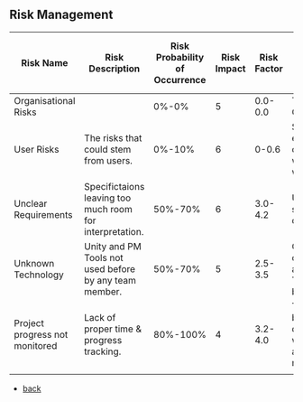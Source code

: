 ## Risk Management

| Risk Name | Risk Description | Risk Probability of Occurrence | Risk Impact | Risk Factor | Risk Mitigation | Person in Charge of Tracking |
| ------------- | ------------- | ------------- | ------------- | ------------- | ------------- | ------------- |
| Organisational Risks |  | 0%-0% | 5 | 0.0-0.0 | There is no Organisation. |  |
| User Risks | The risks that could stem from users. | 0%-10%  | 6 | 0-0.6 | Since we are essentially our own users, we won't have to worry about it. | (Project Manager) |
| Unclear Requirements | Specifictaions leaving too much room for interpretation. | 50%-70% | 6 | 3.0-4.2 | UCs need to be specified in detail. |  |
| Unknown Technology | Unity and PM Tools not used before by any team member. | 50%-70% | 5 | 2.5-3.5 | Current Tools can't be avoided. New Tools should be. |  |
| Project progress not monitored | Lack of proper time & progress tracking. | 80%-100% | 4 | 3.2-4.0 | Tasks need to be properly defined along with deadlines and responsabilities. |  |
|  |  |  |  |  |  |  |

- [back](https://albgei.github.io/gamedevs/index)

<script src="https://utteranc.es/client.js"
        repo="albgei/gamedevs"
        issue-term="pathname"
        label="commentary_"
        theme="github-dark"
        crossorigin="anonymous"
        async>
